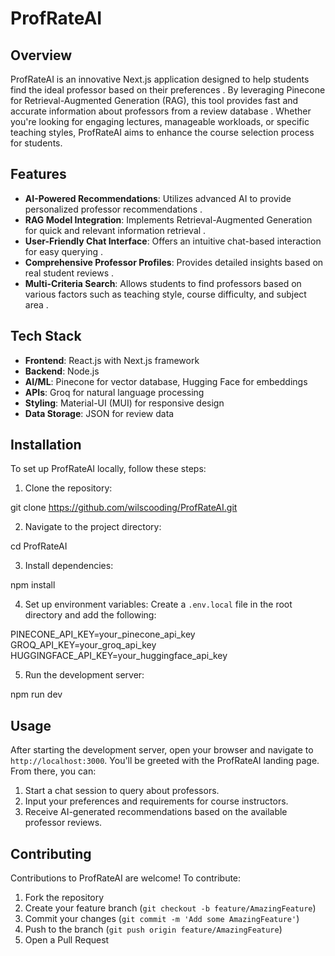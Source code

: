# ProfRateAI

## Overview

ProfRateAI is an innovative Next.js application designed to help students find the ideal professor based on their preferences . By leveraging Pinecone for Retrieval-Augmented Generation (RAG), this tool provides fast and accurate information about professors from a review database . Whether you're looking for engaging lectures, manageable workloads, or specific teaching styles, ProfRateAI aims to enhance the course selection process for students.

## Features

- **AI-Powered Recommendations**: Utilizes advanced AI to provide personalized professor recommendations .
- **RAG Model Integration**: Implements Retrieval-Augmented Generation for quick and relevant information retrieval .
- **User-Friendly Chat Interface**: Offers an intuitive chat-based interaction for easy querying .
- **Comprehensive Professor Profiles**: Provides detailed insights based on real student reviews .
- **Multi-Criteria Search**: Allows students to find professors based on various factors such as teaching style, course difficulty, and subject area .

## Tech Stack

- **Frontend**: React.js with Next.js framework
- **Backend**: Node.js
- **AI/ML**: Pinecone for vector database, Hugging Face for embeddings
- **APIs**: Groq for natural language processing
- **Styling**: Material-UI (MUI) for responsive design
- **Data Storage**: JSON for review data

## Installation

To set up ProfRateAI locally, follow these steps:

1. Clone the repository:

git clone https://github.com/wilscooding/ProfRateAI.git

2. Navigate to the project directory:

cd ProfRateAI

3. Install dependencies:

npm install

4. Set up environment variables:
   Create a `.env.local` file in the root directory and add the following:

PINECONE_API_KEY=your_pinecone_api_key
   GROQ_API_KEY=your_groq_api_key
   HUGGINGFACE_API_KEY=your_huggingface_api_key

5. Run the development server:

npm run dev

## Usage

After starting the development server, open your browser and navigate to `http://localhost:3000`. You'll be greeted with the ProfRateAI landing page. From there, you can:

1. Start a chat session to query about professors.
2. Input your preferences and requirements for course instructors.
3. Receive AI-generated recommendations based on the available professor reviews.

## Contributing

Contributions to ProfRateAI are welcome! To contribute:

1. Fork the repository
2. Create your feature branch (`git checkout -b feature/AmazingFeature`)
3. Commit your changes (`git commit -m 'Add some AmazingFeature'`)
4. Push to the branch (`git push origin feature/AmazingFeature`)
5. Open a Pull Request
